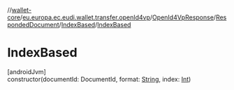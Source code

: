 //[wallet-core](../../../../../index.md)/[eu.europa.ec.eudi.wallet.transfer.openId4vp](../../../index.md)/[OpenId4VpResponse](../../index.md)/[RespondedDocument](../index.md)/[IndexBased](index.md)/[IndexBased](-index-based.md)

# IndexBased

[androidJvm]\
constructor(documentId: DocumentId, format: [String](https://kotlinlang.org/api/latest/jvm/stdlib/kotlin-stdlib/kotlin/-string/index.html), index: [Int](https://kotlinlang.org/api/latest/jvm/stdlib/kotlin-stdlib/kotlin/-int/index.html))
